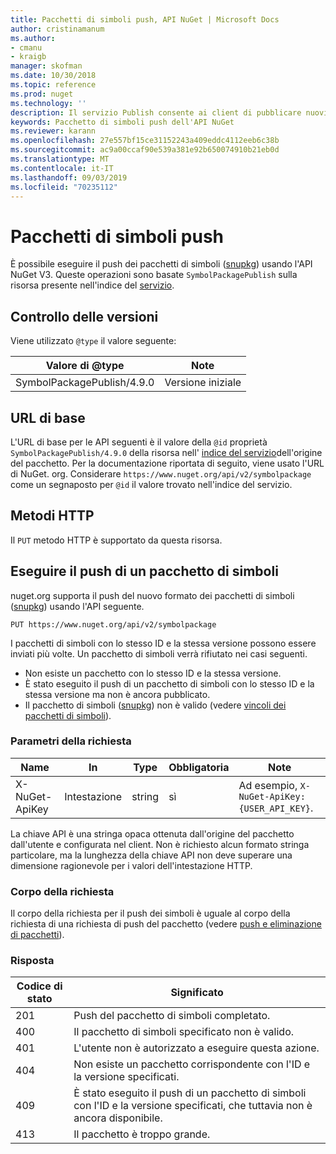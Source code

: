 ```yaml
---
title: Pacchetti di simboli push, API NuGet | Microsoft Docs
author: cristinamanum
ms.author:
- cmanu
- kraigb
manager: skofman
ms.date: 10/30/2018
ms.topic: reference
ms.prod: nuget
ms.technology: ''
description: Il servizio Publish consente ai client di pubblicare nuovi pacchetti di simboli.
keywords: Pacchetto di simboli push dell'API NuGet
ms.reviewer: karann
ms.openlocfilehash: 27e557bf15ce31152243a409eddc4112eeb6c38b
ms.sourcegitcommit: ac9a00ccaf90e539a381e92b650074910b21eb0d
ms.translationtype: MT
ms.contentlocale: it-IT
ms.lasthandoff: 09/03/2019
ms.locfileid: "70235112"
---
```

# <a name="push-symbol-packages"></a>Pacchetti di simboli push

È possibile eseguire il push dei pacchetti di simboli ([snupkg](../create-packages/Symbol-Packages-snupkg.md)) usando l'API NuGet V3.
Queste operazioni sono basate `SymbolPackagePublish` sulla risorsa presente nell'indice del [servizio](service-index.md).

## <a name="versioning"></a>Controllo delle versioni

Viene utilizzato `@type` il valore seguente:

Valore di @type                 | Note
--------------------        | -----
SymbolPackagePublish/4.9.0  | Versione iniziale

## <a name="base-url"></a>URL di base

L'URL di base per le API seguenti è il valore della `@id` proprietà `SymbolPackagePublish/4.9.0` della risorsa nell' [indice del servizio](service-index.md)dell'origine del pacchetto. Per la documentazione riportata di seguito, viene usato l'URL di NuGet. org. Considerare `https://www.nuget.org/api/v2/symbolpackage` come un segnaposto per `@id` il valore trovato nell'indice del servizio.

## <a name="http-methods"></a>Metodi HTTP

Il `PUT` metodo HTTP è supportato da questa risorsa. 

## <a name="push-a-symbol-package"></a>Eseguire il push di un pacchetto di simboli

nuget.org supporta il push del nuovo formato dei pacchetti di simboli ([snupkg](../create-packages/Symbol-Packages-snupkg.md)) usando l'API seguente. 

    PUT https://www.nuget.org/api/v2/symbolpackage

I pacchetti di simboli con lo stesso ID e la stessa versione possono essere inviati più volte. Un pacchetto di simboli verrà rifiutato nei casi seguenti.
- Non esiste un pacchetto con lo stesso ID e la stessa versione.
- È stato eseguito il push di un pacchetto di simboli con lo stesso ID e la stessa versione ma non è ancora pubblicato.
- Il pacchetto di simboli ([snupkg](../create-packages/Symbol-Packages-snupkg.md)) non è valido (vedere [vincoli dei pacchetti di simboli](../create-packages/Symbol-Packages-snupkg.md)).

### <a name="request-parameters"></a>Parametri della richiesta

Name           | In     | Type   | Obbligatoria | Note
-------------- | ------ | ------ | -------- | -----
X-NuGet-ApiKey | Intestazione | string | sì      | Ad esempio, `X-NuGet-ApiKey: {USER_API_KEY}`.

La chiave API è una stringa opaca ottenuta dall'origine del pacchetto dall'utente e configurata nel client. Non è richiesto alcun formato stringa particolare, ma la lunghezza della chiave API non deve superare una dimensione ragionevole per i valori dell'intestazione HTTP.

### <a name="request-body"></a>Corpo della richiesta

Il corpo della richiesta per il push dei simboli è uguale al corpo della richiesta di una richiesta di push del pacchetto (vedere [push e eliminazione di pacchetti](package-publish-resource.md)). 

### <a name="response"></a>Risposta

Codice di stato | Significato
----------- | -------
201         | Push del pacchetto di simboli completato.
400         | Il pacchetto di simboli specificato non è valido.
401         | L'utente non è autorizzato a eseguire questa azione.
404         | Non esiste un pacchetto corrispondente con l'ID e la versione specificati.
409         | È stato eseguito il push di un pacchetto di simboli con l'ID e la versione specificati, che tuttavia non è ancora disponibile.
413         | Il pacchetto è troppo grande.


